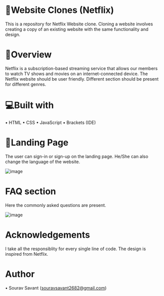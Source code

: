 # 📂Website Clones (Netflix)
This is a repository for Netflix Website clone. 
Cloning a website involves creating a copy of an existing website with the same functionality and design.

# 📝Overview
Netflix is a subscription-based streaming service that allows our members to watch TV shows and movies on an internet-connected device.
The Netflix website should be user friendly. Different section should be present for different genres.

# 💻Built with
•	HTML 
•	CSS
•	JavaScript 
•	Brackets (IDE)


# 📱Landing Page
The user can sign-in or sign-up on the landing page.
He/She can also change the language of the website.

![image](https://user-images.githubusercontent.com/125073553/229266610-b3fdf972-63b3-4e53-915c-a6ef246bb72e.png)

# FAQ section
Here the commonly asked questions are present.

![image](https://user-images.githubusercontent.com/125073553/229266674-99c7d406-6af8-4c02-9ac3-dbc66ec0b1e7.png)


# Acknowledgements
I take all the responsiblity for every single line of code. The design is inspired from Netflix.

# Author
• Sourav Savant (souravsavant2682@gmail.com)

